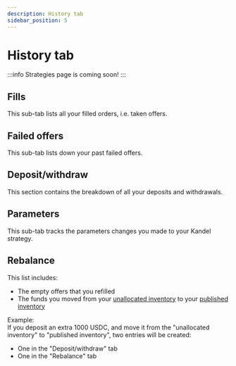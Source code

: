 ```yaml
---
description: History tab
sidebar_position: 5
---
```



# History tab

:::info
Strategies page is coming soon!
:::

## Fills

This sub-tab lists all your filled orders, i.e. taken offers.


## Failed offers

This sub-tab lists down your past failed offers.


## Deposit/withdraw

This section contains the breakdown of all your deposits and withdrawals.


## Parameters

This sub-tab tracks the parameters changes you made to your Kandel strategy.


## Rebalance

This list includes:
* The empty offers that you refilled
* The funds you moved from your [unallocated inventory](../../../kandel/how-does-kandel-work/strategy-reserve.md#unallocated-liquidity) to your [published inventory](../../../kandel/how-does-kandel-work/strategy-reserve.md#published-liquidity)

Example:<br />
If you deposit an extra 1000 USDC, and move it from the "unallocated inventory" to "published inventory", two entries will be created:<br />

* One in the "Deposit/withdraw" tab
* One in the "Rebalance" tab
